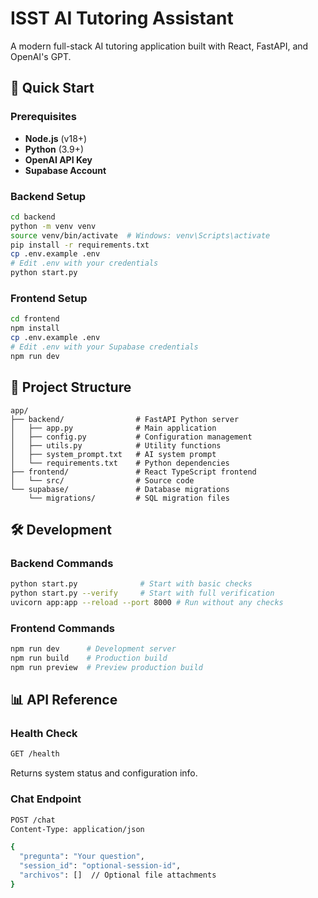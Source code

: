 # ISST AI Tutoring Assistant

A modern full-stack AI tutoring application built with React, FastAPI, and OpenAI's GPT.

## 🚀 Quick Start

### Prerequisites

- **Node.js** (v18+)
- **Python** (3.9+)
- **OpenAI API Key**
- **Supabase Account**

### Backend Setup

```bash
cd backend
python -m venv venv
source venv/bin/activate  # Windows: venv\Scripts\activate
pip install -r requirements.txt
cp .env.example .env
# Edit .env with your credentials
python start.py
```

### Frontend Setup

```bash
cd frontend
npm install
cp .env.example .env
# Edit .env with your Supabase credentials
npm run dev
```

## 📁 Project Structure

```
app/
├── backend/                # FastAPI Python server
│   ├── app.py              # Main application
│   ├── config.py           # Configuration management
│   ├── utils.py            # Utility functions
│   ├── system_prompt.txt   # AI system prompt
│   └── requirements.txt    # Python dependencies
├── frontend/               # React TypeScript frontend
│   └── src/                # Source code
└── supabase/               # Database migrations
    └── migrations/         # SQL migration files
```

## 🛠️ Development

### Backend Commands

```bash
python start.py              # Start with basic checks
python start.py --verify     # Start with full verification
uvicorn app:app --reload --port 8000 # Run without any checks

```

### Frontend Commands

```bash
npm run dev      # Development server
npm run build    # Production build
npm run preview  # Preview production build
```

## 📊 API Reference

### Health Check

```bash
GET /health
```

Returns system status and configuration info.

### Chat Endpoint

```bash
POST /chat
Content-Type: application/json

{
  "pregunta": "Your question",
  "session_id": "optional-session-id",
  "archivos": []  // Optional file attachments
}
```
